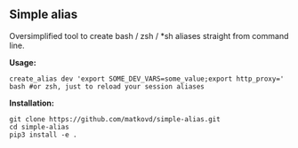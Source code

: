 ## Simple alias

Oversimplified tool to create bash / zsh / *sh aliases straight from command line. 

**Usage:**
```shell script
create_alias dev 'export SOME_DEV_VARS=some_value;export http_proxy='
bash #or zsh, just to reload your session aliases
```
**Installation:**
```shell script
git clone https://github.com/matkovd/simple-alias.git
cd simple-alias
pip3 install -e .
```